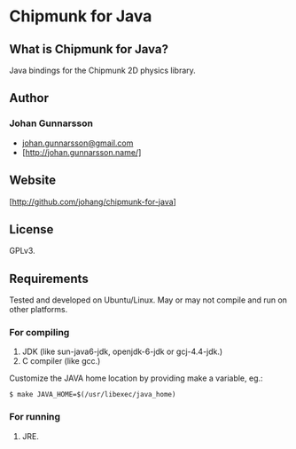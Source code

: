 # Chipmunk for Java

## What is Chipmunk for Java?

Java bindings for the Chipmunk 2D physics library.

## Author

### Johan Gunnarsson

 * johan.gunnarsson@gmail.com
 * [http://johan.gunnarsson.name/]

## Website

[http://github.com/johang/chipmunk-for-java]

## License

GPLv3.

## Requirements

Tested and developed on Ubuntu/Linux. May or may not compile and run on other platforms.

### For compiling

1. JDK (like sun-java6-jdk, openjdk-6-jdk or gcj-4.4-jdk.)
2. C compiler (like gcc.)

Customize the JAVA home location by providing make a variable, eg.:

```
$ make JAVA_HOME=$(/usr/libexec/java_home)
```

### For running

1. JRE.
